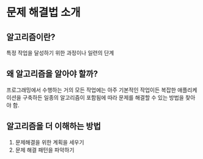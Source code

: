 # 문제 해결법 소개

## 알고리즘이란?

특정 작업을 달성하기 위한 과정이나 일련의 단계

## 왜 알고리즘을 알아야 할까?

프로그래밍에서 수행하는 거의 모든 작업에는 아주 기본적인 작업이든 복잡한 애플리케이션을 구축하든 일종의 알고리즘이 포함됨에 따라 문제를 해결할 수 있는 방법을 찾아야 함.

## 알고리즘을 더 이해하는 방법

1. 문제해결을 위한 계획을 세우기
2. 문제 해결 패턴을 파악하기

